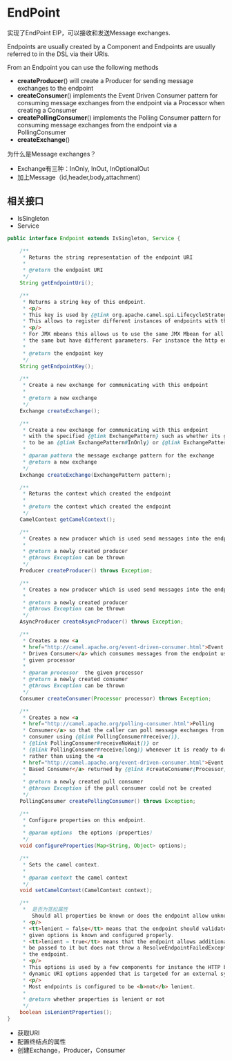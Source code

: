# EndPoint

实现了EndPoint EIP，可以接收和发送Message exchanges.

Endpoints are usually created by a Component and Endpoints are usually referred to in the DSL via their URIs.

From an Endpoint you can use the following methods

* **createProducer**\(\) will create a Producer for sending message exchanges to the endpoint
* **createConsumer**\(\) implements the Event Driven Consumer pattern for consuming message exchanges from the endpoint via a Processor when creating a Consumer
* **createPollingConsumer**\(\) implements the Polling Consumer pattern for consuming message exchanges from the endpoint via a PollingConsumer
* **createExchange**\(\)

为什么是Message exchanges？

* Exchange有三种：InOnly, InOut, InOptionalOut
* 加上Message（id,header,body,attachment）

## 相关接口

* IsSingleton
* Service

```java
public interface Endpoint extends IsSingleton, Service {

    /**
     * Returns the string representation of the endpoint URI
     *
     * @return the endpoint URI
     */
    String getEndpointUri();

    /**
     * Returns a string key of this endpoint.
     * <p/>
     * This key is used by {@link org.apache.camel.spi.LifecycleStrategy} when registering endpoint.
     * This allows to register different instances of endpoints with the same key.
     * <p/>
     * For JMX mbeans this allows us to use the same JMX Mbean for all endpoints that are logical
     * the same but have different parameters. For instance the http endpoint.
     *
     * @return the endpoint key
     */
    String getEndpointKey();

    /**
     * Create a new exchange for communicating with this endpoint
     *
     * @return a new exchange
     */
    Exchange createExchange();

    /**
     * Create a new exchange for communicating with this endpoint
     * with the specified {@link ExchangePattern} such as whether its going
     * to be an {@link ExchangePattern#InOnly} or {@link ExchangePattern#InOut} exchange
     *
     * @param pattern the message exchange pattern for the exchange
     * @return a new exchange
     */
    Exchange createExchange(ExchangePattern pattern);

    /**
     * Returns the context which created the endpoint
     *
     * @return the context which created the endpoint
     */
    CamelContext getCamelContext();

    /**
     * Creates a new producer which is used send messages into the endpoint
     *
     * @return a newly created producer
     * @throws Exception can be thrown
     */
    Producer createProducer() throws Exception;

    /**
     * Creates a new producer which is used send messages into the endpoint
     *
     * @return a newly created producer
     * @throws Exception can be thrown
     */
    AsyncProducer createAsyncProducer() throws Exception;

    /**
     * Creates a new <a
     * href="http://camel.apache.org/event-driven-consumer.html">Event
     * Driven Consumer</a> which consumes messages from the endpoint using the
     * given processor
     *
     * @param processor  the given processor
     * @return a newly created consumer
     * @throws Exception can be thrown
     */
    Consumer createConsumer(Processor processor) throws Exception;

    /**
     * Creates a new <a
     * href="http://camel.apache.org/polling-consumer.html">Polling
     * Consumer</a> so that the caller can poll message exchanges from the
     * consumer using {@link PollingConsumer#receive()},
     * {@link PollingConsumer#receiveNoWait()} or
     * {@link PollingConsumer#receive(long)} whenever it is ready to do so
     * rather than using the <a
     * href="http://camel.apache.org/event-driven-consumer.html">Event
     * Based Consumer</a> returned by {@link #createConsumer(Processor)}
     *
     * @return a newly created pull consumer
     * @throws Exception if the pull consumer could not be created
     */
    PollingConsumer createPollingConsumer() throws Exception;

    /**
     * Configure properties on this endpoint.
     * 
     * @param options  the options (properties)
     */
    void configureProperties(Map<String, Object> options);

    /**
     * Sets the camel context.
     *
     * @param context the camel context
     */
    void setCamelContext(CamelContext context);

    /**
     *  是否为宽松属性
        Should all properties be known or does the endpoint allow unknown options?
     * <p/>
     * <tt>lenient = false</tt> means that the endpoint should validate that all
     * given options is known and configured properly.
     * <tt>lenient = true</tt> means that the endpoint allows additional unknown options to
     * be passed to it but does not throw a ResolveEndpointFailedException when creating
     * the endpoint.
     * <p/>
     * This options is used by a few components for instance the HTTP based that can have
     * dynamic URI options appended that is targeted for an external system.
     * <p/>
     * Most endpoints is configured to be <b>not</b> lenient.
     *
     * @return whether properties is lenient or not
     */
    boolean isLenientProperties();
}
```

* 获取URI
* 配置终结点的属性
* 创建Exchange，Producer，Consumer

